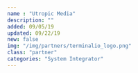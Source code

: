```yaml
---
name : "Utropic Media"
description: ""
added: 09/05/19
updated: 09/22/19
new: false
img: "/img/partners/terminalio_logo.png"
class: "partner"
categories: "System Integrator"
---
```

